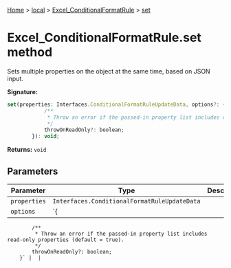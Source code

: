 [Home](./index) &gt; [local](local.md) &gt; [Excel\_ConditionalFormatRule](local.excel_conditionalformatrule.md) &gt; [set](local.excel_conditionalformatrule.set.md)

# Excel\_ConditionalFormatRule.set method

Sets multiple properties on the object at the same time, based on JSON input.

**Signature:**
```javascript
set(properties: Interfaces.ConditionalFormatRuleUpdateData, options?: {
            /**
             * Throw an error if the passed-in property list includes read-only properties (default = true).
             */
            throwOnReadOnly?: boolean;
        }): void;
```
**Returns:** `void`

## Parameters

|  Parameter | Type | Description |
|  --- | --- | --- |
|  `properties` | `Interfaces.ConditionalFormatRuleUpdateData` |  |
|  `options` | `{
            /**
             * Throw an error if the passed-in property list includes read-only properties (default = true).
             */
            throwOnReadOnly?: boolean;
        }` |  |


